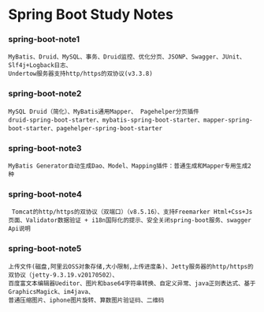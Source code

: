 Spring Boot Study Notes
===================================================
### spring-boot-note1
```
MyBatis、Druid、MySQL、事务、Druid监控、优化分页、JSONP、Swagger、JUnit、Slf4j+Logback日志、
Undertow服务器支持http/https的双协议(v3.3.8)
```
### spring-boot-note2
```
MySQL Druid（简化）、MyBatis通用Mapper、 Pagehelper分页插件
druid-spring-boot-starter、mybatis-spring-boot-starter、mapper-spring-boot-starter、pagehelper-spring-boot-starter
```
### spring-boot-note3
```
MyBatis Generator自动生成Dao、Model、Mapping插件：普通生成和Mapper专用生成2种
```
### spring-boot-note4
```
 Tomcat的http/https的双协议（双端口）（v8.5.16）、支持Freemarker Html+Css+Js页面、Validator数据验证 + i18n国际化的提示、安全关闭spring-boot服务、swagger Api说明
```
### spring-boot-note5
```
上传文件(磁盘,阿里云OSS对象存储,大小限制,上传进度条)、Jetty服务器的http/https的双协议（jetty-9.3.19.v20170502）、
百度富文本编辑器Ueditor、图片和base64字符串转换、自定义异常、java正则表达式、基于GraphicsMagick、im4java、
普通压缩图片、iphone图片旋转、算数图片验证码、二维码
```
